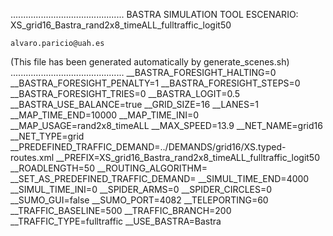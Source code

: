 .............................................
    BASTRA SIMULATION TOOL
    ESCENARIO: XS_grid16_Bastra_rand2x8_timeALL_fulltraffic_logit50

    alvaro.paricio@uah.es
(This file has been generated automatically by generate_scenes.sh)
.............................................
__BASTRA_FORESIGHT_HALTING=0
__BASTRA_FORESIGHT_PENALTY=1
__BASTRA_FORESIGHT_STEPS=0
__BASTRA_FORESIGHT_TRIES=0
__BASTRA_LOGIT=0.5
__BASTRA_USE_BALANCE=true
__GRID_SIZE=16
__LANES=1
__MAP_TIME_END=10000
__MAP_TIME_INI=0
__MAP_USAGE=rand2x8_timeALL
__MAX_SPEED=13.9
__NET_NAME=grid16
__NET_TYPE=grid
__PREDEFINED_TRAFFIC_DEMAND=../DEMANDS/grid16/XS.typed-routes.xml
__PREFIX=XS_grid16_Bastra_rand2x8_timeALL_fulltraffic_logit50
__ROADLENGTH=50
__ROUTING_ALGORITHM=
__SET_AS_PREDEFINED_TRAFFIC_DEMAND=
__SIMUL_TIME_END=4000
__SIMUL_TIME_INI=0
__SPIDER_ARMS=0
__SPIDER_CIRCLES=0
__SUMO_GUI=false
__SUMO_PORT=4082
__TELEPORTING=60
__TRAFFIC_BASELINE=500
__TRAFFIC_BRANCH=200
__TRAFFIC_TYPE=fulltraffic
__USE_BASTRA=Bastra
